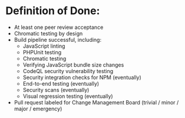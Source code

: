 # Definition of Done:

- At least one peer review acceptance
- Chromatic testing by design
- Build pipeline successful, including:
  - JavaScript linting
  - PHPUnit testing
  - Chromatic testing
  - Verifying JavaScript bundle size changes
  - CodeQL security vulnerability testing
  - Security integration checks for NPM (eventually)
  - End-to-end testing (eventually)
  - Security scans (eventually)
  - Visual regression testing (eventually)
- Pull request labeled for Change Management Board (trivial / minor / major / emergency)

